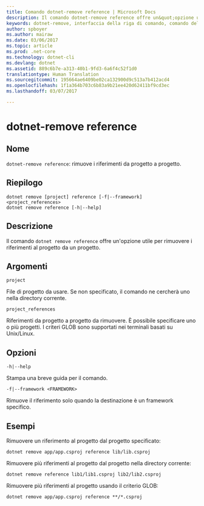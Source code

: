 ```yaml
---
title: Comando dotnet-remove reference | Microsoft Docs
description: Il comando dotnet-remove reference offre un&quot;opzione utile per rimuovere riferimenti da progetto a progetto.
keywords: dotnet-remove, interfaccia della riga di comando, comando dell&quot;interfaccia della riga di comando, .NET Core
author: spboyer
ms.author: mairaw
ms.date: 03/06/2017
ms.topic: article
ms.prod: .net-core
ms.technology: dotnet-cli
ms.devlang: dotnet
ms.assetid: 889c6b7e-a313-40b1-9fd3-6a6f4c52f1d0
translationtype: Human Translation
ms.sourcegitcommit: 195664ae6409be02ca132900d9c513a7b412acd4
ms.openlocfilehash: 1f1a364b703c6b83a9b21ee420d62411bf9cd3ec
ms.lasthandoff: 03/07/2017

---
```

# <a name="dotnet-remove-reference"></a>dotnet-remove reference

## <a name="name"></a>Nome

`dotnet-remove reference`: rimuove i riferimenti da progetto a progetto.

## <a name="synopsis"></a>Riepilogo

```
dotnet remove [project] reference [-f|--framework] <project_references>
dotnet remove reference [-h|--help]
```

## <a name="description"></a>Descrizione

Il comando `dotnet remove reference` offre un'opzione utile per rimuovere i riferimenti al progetto da un progetto.

## <a name="arguments"></a>Argomenti

`project`

File di progetto da usare. Se non specificato, il comando ne cercherà uno nella directory corrente.

`project_references`

Riferimenti da progetto a progetto da rimuovere. È possibile specificare uno o più progetti. I criteri GLOB sono supportati nei terminali basati su Unix/Linux.

## <a name="options"></a>Opzioni

`-h|--help`

Stampa una breve guida per il comando.

`-f|--framework <FRAMEWORK>`

Rimuove il riferimento solo quando la destinazione è un framework specifico.

## <a name="examples"></a>Esempi

Rimuovere un riferimento al progetto dal progetto specificato:

`dotnet remove app/app.csproj reference lib/lib.csproj`

Rimuovere più riferimenti al progetto dal progetto nella directory corrente:

`dotnet remove reference lib1/lib1.csproj lib2/lib2.csproj`

Rimuovere più riferimenti al progetto usando il criterio GLOB:

`dotnet remove app/app.csproj reference **/*.csproj`
